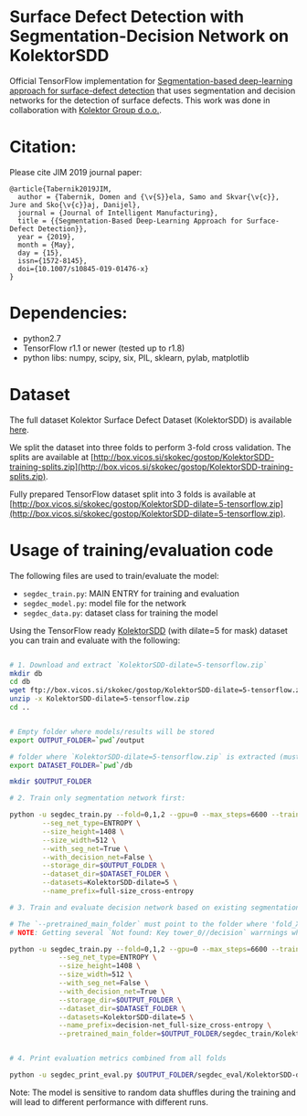 # Surface Defect Detection with Segmentation-Decision Network on KolektorSDD

Official TensorFlow implementation for [Segmentation-based deep-learning approach for surface-defect detection](https://prints.vicos.si/publications/370) that uses segmentation and decision networks for the detection of surface defects. This work was done in collaboration with [Kolektor Group d.o.o.](http://www.kolektorvision.com/en/).

# Citation:

Please cite JIM 2019 journal paper:

```
@article{Tabernik2019JIM,
  author = {Tabernik, Domen and {\v{S}}ela, Samo and Skvar{\v{c}}, Jure and Sko{\v{c}}aj, Danijel},
  journal = {Journal of Intelligent Manufacturing},
  title = {{Segmentation-Based Deep-Learning Approach for Surface-Defect Detection}},
  year = {2019},
  month = {May},
  day = {15},
  issn={1572-8145},
  doi={10.1007/s10845-019-01476-x}
}

```

# Dependencies:

* python2.7
* TensorFlow r1.1 or newer (tested up to r1.8)
* python libs: numpy, scipy, six, PIL, sklearn, pylab, matplotlib


# Dataset

The full dataset Kolektor Surface Defect Dataset (KolektorSDD) is available [here](https://www.vicos.si/Downloads/KolektorSDD).

We split the dataset into three folds to perform 3-fold cross validation. The splits are available at [http://box.vicos.si/skokec/gostop/KolektorSDD-training-splits.zip](http://box.vicos.si/skokec/gostop/KolektorSDD-training-splits.zip).

Fully prepared TensorFlow dataset split into 3 folds is available at [http://box.vicos.si/skokec/gostop/KolektorSDD-dilate=5-tensorflow.zip](http://box.vicos.si/skokec/gostop/KolektorSDD-dilate=5-tensorflow.zip).


# Usage of training/evaluation code

The following files are used to train/evaluate the model:
* `segdec_train.py`: MAIN ENTRY for training and evaluation
* `segdec_model.py`: model file for the network
* `segdec_data.py`: dataset class for training the model


Using the TensorFlow ready [KolektorSDD](https://www.vicos.si/Downloads/KolektorSDD) (with dilate=5 for mask) dataset you can train and evaluate with the following:



```bash

# 1. Download and extract `KolektorSDD-dilate=5-tensorflow.zip`
mkdir db
cd db
wget ftp://box.vicos.si/skokec/gostop/KolektorSDD-dilate=5-tensorflow.zip
unzip -x KolektorSDD-dilate=5-tensorflow.zip
cd ..


# Empty folder where models/results will be stored
export OUTPUT_FOLDER=`pwd`/output

# folder where `KolektorSDD-dilate=5-tensorflow.zip` is extracted (must contain `KolektorSDD-dilate=5` subfolder).
export DATASET_FOLDER=`pwd`/db

mkdir $OUTPUT_FOLDER

# 2. Train only segmentation network first:

python -u segdec_train.py --fold=0,1,2 --gpu=0 --max_steps=6600 --train_subset=train \
        --seg_net_type=ENTROPY \
        --size_height=1408 \
        --size_width=512 \
        --with_seg_net=True \
        --with_decision_net=False \
        --storage_dir=$OUTPUT_FOLDER \
        --dataset_dir=$DATASET_FOLDER \
        --datasets=KolektorSDD-dilate=5 \
        --name_prefix=full-size_cross-entropy

# 3. Train and evaluate decision network based on existing segmentation network:

# The `--pretrained_main_folder` must point to the folder where 'fold_XY' subfolders with the trained segmentation models are.
# NOTE: Getting several `Not found: Key tower_0//decision` warrnings when loading the model is OK since the pre-trained model does not have decision net layers yet.

python -u segdec_train.py --fold=0,1,2 --gpu=0 --max_steps=6600 --train_subset=train \
            --seg_net_type=ENTROPY \
            --size_height=1408 \
            --size_width=512 \
            --with_seg_net=False \
            --with_decision_net=True \
            --storage_dir=$OUTPUT_FOLDER \
            --dataset_dir=$DATASET_FOLDER \
            --datasets=KolektorSDD-dilate=5 \
            --name_prefix=decision-net_full-size_cross-entropy \
            --pretrained_main_folder=$OUTPUT_FOLDER/segdec_train/KolektorSDD-dilate=5/full-size_cross-entropy


# 4. Print evaluation metrics combined from all folds

python -u segdec_print_eval.py $OUTPUT_FOLDER/segdec_eval/KolektorSDD-dilate=5/decision-net_full-size_cross-entropy

```

Note: The model is sensitive to random data shuffles during the training and will lead to different performance with different runs.
